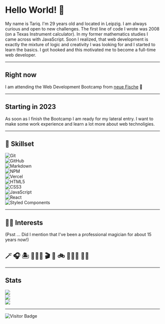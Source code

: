 # Hello World! 👋

My name is Tariq. I'm 29 years old and located in Leipzig. I am always curious and open to new challenges. The first line of code I wrote was 2008 (on a Texas Instrument calculator). In my former mathematics studies I came across with JavaScript. Soon I realized, that web development is exactly the mixture of logic and creativity I was looking for and I started to learn the basics. I got hooked and this motivated me to become a full-time web developer.

<hr>

## Right now 
I am attending the Web Development Bootcamp from [neue Fische](https://www.neuefische.de/) 🐬

<hr>

## Starting in 2023 
As soon as I finish the Bootcamp I am ready for my lateral entry. I want to make some work experience and learn a lot more about web technoligies.

<hr>

## 🧠 Skillset

![Git](https://img.shields.io/badge/git-%23F05033.svg?style=for-the-badge&logo=git&logoColor=white) <br/>
![GitHub](https://img.shields.io/badge/github-%23121011.svg?style=for-the-badge&logo=github&logoColor=white) <br/>
![Markdown](https://img.shields.io/badge/markdown-%23000000.svg?style=for-the-badge&logo=markdown&logoColor=white) <br/>
![NPM](https://img.shields.io/badge/NPM-%23000000.svg?style=for-the-badge&logo=npm&logoColor=white) <br/>
![Vercel](https://img.shields.io/badge/vercel-%23000000.svg?style=for-the-badge&logo=vercel&logoColor=white) <br/>
![HTML5](https://img.shields.io/badge/html5-%23E34F26.svg?style=for-the-badge&logo=html5&logoColor=white) <br/>
![CSS3](https://img.shields.io/badge/css3-%231572B6.svg?style=for-the-badge&logo=css3&logoColor=white) <br/>
![JavaScript](https://img.shields.io/badge/javascript-%23323330.svg?style=for-the-badge&logo=javascript&logoColor=%23F7DF1E) <br/>
![React](https://img.shields.io/badge/react-%2320232a.svg?style=for-the-badge&logo=react&logoColor=%2361DAFB) <br/>
![Styled Components](https://img.shields.io/badge/styled--components-DB7093?style=for-the-badge&logo=styled-components&logoColor=white)


<hr>

## 🫶🏼 Interests 
(Psst ... Did I mention that I've been a professional magician for about 15 years now!)
## 🪄 🎧 🏝 👨🏻‍💻 🎬 🍔 🚲 🏊🏼‍♂️ 🧗🏼

<hr>

## Stats
![](https://github-readme-stats.vercel.app/api?username=TariqAlQadi&theme=vision-friendly-dark&hide_border=false&include_all_commits=true&count_private=true)<br/>
![](https://github-readme-streak-stats.herokuapp.com/?user=TariqAlQadi&theme=vision-friendly-dark&hide_border=false)<br/>
![](https://github-readme-stats.vercel.app/api/top-langs/?username=TariqAlQadi&theme=vision-friendly-dark&hide_border=false&include_all_commits=true&count_private=true&layout=compact)

<hr>

![Visitor Badge](https://visitor-badge.laobi.icu/badge?page_id=TariqAlQadi.TariqAlQadi)
